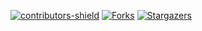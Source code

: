  
[![contributors-shield][contributors-shield]][contributors-url]
[![Forks][forks-shield]][forks-url]
[![Stargazers][stars-shield]][stars-url]
<!--[![Issues][issues-shield]][issues-url]
(url)(url)[![MIT License][license-shield]][license-url]-->
 
[contributors-shield]: https://img.shields.io/github/contributors/Ankushkv/IQAC-Management.svg?style=for-the-badge
[contributors-url]: https://github.com/ankushkv/IQAC-Management/graphs/contributors

[forks-shield]: https://img.shields.io/github/forks/Ankushkv/IQAC-Management.svg?style=for-the-badge&color=228B22
[forks-url]: https://github.com/Ankushkv/IQAC-Management/network/members

[stars-shield]: https://img.shields.io/github/stars/Ankushkv/IQAC-Management.svg?style=for-the-badge&color=B048B5
[stars-url]: https://github.com/Ankushkv/IQAC-Management/stargazers

[issues-shield]: https://img.shields.io/github/issues/Ankushkv/IQAC-Management.svg?style=for-the-badge
[issues-url]: https://github.com/Ankushkv/IQAC-Management/issues

[license-shield]: https://img.shields.io/github/license/Ankushkv/IQAC-Management.svg?style=for-the-badge
[license-url]: https://github.com/Ankushkv/Best-README-Template/blob/master/LICENSE.txt

<!--# portfilioapp

A new Flutter project.

## Getting Started

This project is a starting point for a Flutter application.

A few resources to get you started if this is your first Flutter project:

- [Lab: Write your first Flutter app](https://docs.flutter.dev/get-started/codelab)
- [Cookbook: Useful Flutter samples](https://docs.flutter.dev/cookbook)

For help getting started with Flutter development, view the
[online documentation](https://docs.flutter.dev/), which offers tutorials,
samples, guidance on mobile development, and a full API reference.
-->
